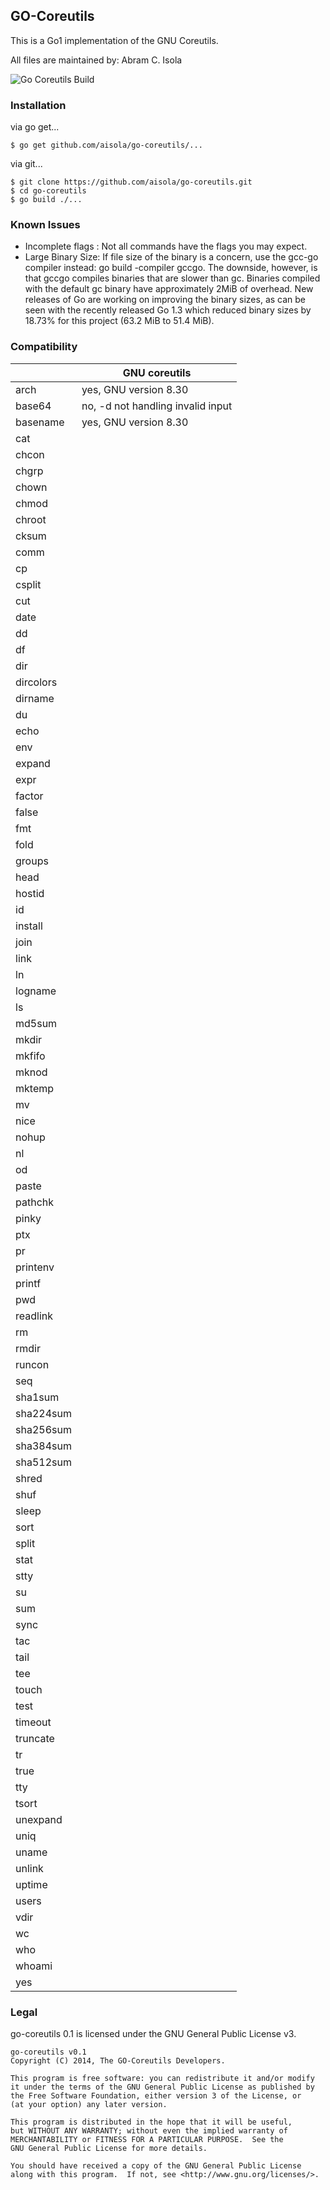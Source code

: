GO-Coreutils
------------
This is a Go1 implementation of the GNU Coreutils.

All files are maintained by: Abram C. Isola

![Go Coreutils Build](https://magnum-ci.com/status/3ebdc7894c138b7d57e3993c0b302747.png)

### Installation

via go get...

    $ go get github.com/aisola/go-coreutils/...

via git...

    $ git clone https://github.com/aisola/go-coreutils.git
    $ cd go-coreutils
    $ go build ./...

### Known Issues

+ Incomplete flags : Not all commands have the flags you may expect.
+ Large Binary Size: If file size of the binary is a concern, use the
gcc-go compiler instead: go build -compiler gccgo. The downside,
however, is that gccgo compiles binaries that are slower than gc.
Binaries compiled with the default gc binary have approximately 2MiB
of overhead. New releases of Go are working on improving the binary
sizes, as can be seen with the recently released Go 1.3 which reduced
binary sizes by 18.73% for this project (63.2 MiB to 51.4 MiB).



### Compatibility

|   | GNU coreutils |
|---|---------------|
| arch | yes, GNU version 8.30 |
| base64 | no, -d not handling invalid input |
| basename | yes, GNU version 8.30 |
| cat | |
| chcon | |
| chgrp | |
| chown | |
| chmod | |
| chroot | |
| cksum | |
| comm | |
| cp | |
| csplit | |
| cut | |
| date | |
| dd | |
| df | |
| dir | |
| dircolors | |
| dirname | |
| du | |
| echo | |
| env | |
| expand | |
| expr | |
| factor | |
| false | |
| fmt | |
| fold | |
| groups | |
| head | |
| hostid | |
| id | |
| install | |
| join | |
| link | |
| ln | |
| logname | |
| ls | |
| md5sum | |
| mkdir | |
| mkfifo | |
| mknod | |
| mktemp | |
| mv | |
| nice | |
| nohup | |
| nl | |
| od | |
| paste | |
| pathchk | |
| pinky | |
| ptx | |
| pr | |
| printenv | |
| printf | |
| pwd | |
| readlink | |
| rm | |
| rmdir | |
| runcon | |
| seq | |
| sha1sum | |
| sha224sum | |
| sha256sum | |
| sha384sum | |
| sha512sum | |
| shred | |
| shuf | |
| sleep | |
| sort | |
| split | |
| stat | |
| stty | |
| su | |
| sum | |
| sync | |
| tac | |
| tail | |
| tee | |
| touch | |
| test | |
| timeout | |
| truncate | |
| tr | |
| true | |
| tty | |
| tsort | |
| unexpand | |
| uniq | |
| uname | |
| unlink | |
| uptime | |
| users | |
| vdir | |
| wc | |
| who | |
| whoami | |
| yes | |


### Legal
go-coreutils 0.1 is licensed under the GNU General Public License v3.

    go-coreutils v0.1
    Copyright (C) 2014, The GO-Coreutils Developers.

    This program is free software: you can redistribute it and/or modify
    it under the terms of the GNU General Public License as published by
    the Free Software Foundation, either version 3 of the License, or
    (at your option) any later version.

    This program is distributed in the hope that it will be useful,
    but WITHOUT ANY WARRANTY; without even the implied warranty of
    MERCHANTABILITY or FITNESS FOR A PARTICULAR PURPOSE.  See the
    GNU General Public License for more details.

    You should have received a copy of the GNU General Public License
    along with this program.  If not, see <http://www.gnu.org/licenses/>.
